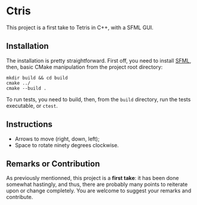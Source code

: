 # Ctris

This project is a first take to Tetris in C++, with a SFML GUI.

## Installation

The installation is pretty straightforward.
First off, you need to install [SFML](https://www.sfml-dev.org/download.php), then, basic CMake manipulation from the project root directory:

```
mkdir build && cd build
cmake ../
cmake --build .
```

To run tests, you need to build, then, from the `build` directory, run the tests executable, or `ctest`.

## Instructions

- Arrows to move (right, down, left);
- Space to rotate ninety degrees clockwise.

## Remarks or Contribution

As previously mentionned, this project is a **first take**: it has been done somewhat hastingly, and thus, there are probably many points to reiterate upon or change completely. You are welcome to suggest your remarks and contribute.
